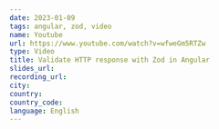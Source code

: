 ```yaml
---
date: 2023-01-09
tags: angular, zod, video
name: Youtube
url: https://www.youtube.com/watch?v=wfweGm5RTZw
type: Video
title: Validate HTTP response with Zod in Angular
slides_url:
recording_url:
city:
country:
country_code:
language: English
---
```

